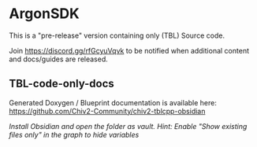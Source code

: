 # ArgonSDK

This is a "pre-release" version containing only (TBL) Source code. 

Join https://discord.gg/rfGcyuVqvk to be notified when additional content and docs/guides are released.

## TBL-code-only-docs
Generated Doxygen / Blueprint documentation is available here: https://github.com/Chiv2-Community/chiv2-tblcpp-obsidian

_Install Obsidian and open the folder as vault. Hint: Enable "Show existing files only" in the graph to hide variables_
